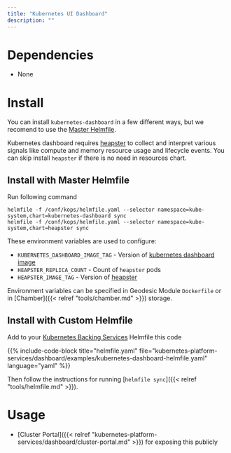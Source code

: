 ```yaml
---
title: "Kubernetes UI Dashboard"
description: ""
---
```


# Dependencies

* None

# Install

You can install `kubernetes-dashboard` in a few different ways, but we recomend to use the [Master Helmfile](https://github.com/cloudposse/geodesic/blob/master/rootfs/conf/kops/helmfile.yaml).

Kubernetes dashboard requires [heapster](https://github.com/kubernetes/heapster) to collect and interpret various signals like compute and memory resource usage and lifecycle events.
You can skip install `heapster` if there is no need in resources chart.

## Install with Master Helmfile

Run following command
```
helmfile -f /conf/kops/helmfile.yaml --selector namespace=kube-system,chart=kubernetes-dashboard sync
helmfile -f /conf/kops/helmfile.yaml --selector namespace=kube-system,chart=heapster sync
```
These environment variables are used to configure:

* `KUBERNETES_DASHBOARD_IMAGE_TAG` - Version of [kubernetes dashboard image](https://github.com/kubernetes/dashboard/releases)
* `HEAPSTER_REPLICA_COUNT` - Count of `heapster` pods
* `HEAPSTER_IMAGE_TAG` - Version of [heapster](https://github.com/kubernetes/heapster/releases)

Environment variables can be specified in Geodesic Module `Dockerfile` or in [Chamber]({{< relref "tools/chamber.md" >}}) storage.

## Install with Custom Helmfile

Add to your [Kubernetes Backing Services](/kubernetes-backing-services) Helmfile this code

{{% include-code-block  title="helmfile.yaml" file="kubernetes-platform-services/dashboard/examples/kubernetes-dashboard-helmfile.yaml" language="yaml" %}}

Then follow the instructions for running [`helmfile sync`]({{< relref "tools/helmfile.md" >}}).

# Usage
* [Cluster Portal]({{< relref "kubernetes-platform-services/dashboard/cluster-portal.md" >}}) for exposing this publicly
